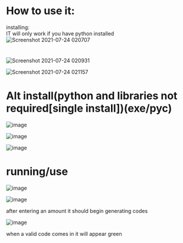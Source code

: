 # How to use it:

installing:     
IT will only work if you have python installed
 ![Screenshot 2021-07-24 020707](https://user-images.githubusercontent.com/74530156/126859241-000a87ee-7adf-42f4-896d-1fd2b1708a17.png)
#
![Screenshot 2021-07-24 020931](https://user-images.githubusercontent.com/74530156/126859288-e0c8ba7b-1a71-4787-982d-358d77a16ef6.png)

![Screenshot 2021-07-24 021157](https://user-images.githubusercontent.com/74530156/126859542-63fa9ac9-921a-410a-bff1-1c08665fabf9.png)


# Alt install(python and libraries not required[single install])(exe/pyc)

![image](https://user-images.githubusercontent.com/74530156/126859600-3db0a030-7723-4633-a8d2-317b497c290c.png)

![image](https://user-images.githubusercontent.com/74530156/126859613-6669cc95-38d0-4dc4-9409-603a7f356b87.png)

![image](https://user-images.githubusercontent.com/74530156/126859630-d1f18d4e-b00d-4cdb-8f12-1918b3456cf1.png)

# running/use

![image](https://user-images.githubusercontent.com/74530156/126859814-5a83e705-cca9-4213-9708-80fe4094c72e.png)

![image](https://user-images.githubusercontent.com/74530156/126859836-005dbc79-e848-4c44-908c-be6401275207.png)

after entering an amount it should begin generating codes

![image](https://user-images.githubusercontent.com/74530156/126859846-d1396260-9f5f-445d-ae72-9d7a03b53d75.png)

when a valid code comes in it will appear green
